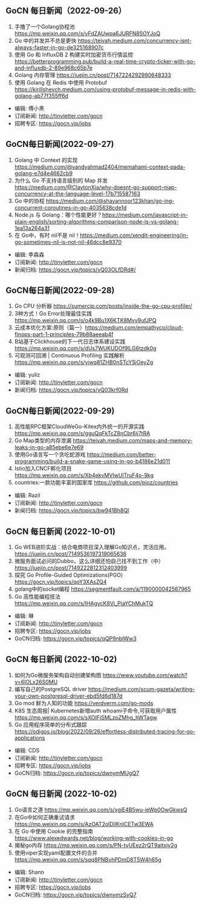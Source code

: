 ## GoCN 每日新闻（2022-09-26）

1. 手撸了一个Golang协程池 https://mp.weixin.qq.com/s/vFdZAUwpa6JURFN85OYJoQ
2. Go 中的并发并不总是更快 https://teivah.medium.com/concurrency-isnt-always-faster-in-go-de325168907c
3. 使用 Go 和 InfluxDB 2 构建实时加密货币行情监控 https://betterprogramming.pub/build-a-real-time-crypto-ticker-with-go-and-influxdb-2-89e968c65b7e
4. Golang 内存管理 https://juejin.cn/post/7147224292990648333
5. 使用 Golang 在 Redis 中使用 Protobuf https://kirillshevch.medium.com/using-protobuf-message-in-redis-with-golang-ab77f355ff6d

- 编辑: 傅小黑
- 订阅新闻: http://tinyletter.com/gocn
- 招聘专区: https://gocn.vip/jobs

##  GoCN每日新闻(2022-09-27)

1. Golang 中 Context 的实现 https://medium.com/@vandyahmad2404/memahami-context-pada-golang-e7d4e4662cb9
2. 为什么 Go 不支持语言级别的 Map 并发 https://medium.com/@ClaytonXia/why-doesnt-go-support-map-concurrency-at-the-language-level-17b715587163
3. Go 中的协程 https://medium.com/@shayannoor123khan/go-ing-concurrent-coroutines-in-go-4035638cde1d
4. Node.js 与 Golang：哪个性能更好？https://medium.com/javascript-in-plain-english/sorting-algorithms-comparison-node-js-vs-golang-1ea13a264a31
5. 在 Go中，有时 nil不是 nil！https://medium.com/xendit-engineering/in-go-sometimes-nil-is-not-nil-46dcc8e9370

* 编辑: 李森森
* 订阅新闻: http://tinyletter.com/gocn
* 新闻归档: https://gocn.vip/topics/yQ03OLfDRd#/   


## GoCN每日新闻(2022-09-28)

1. Go CPU 分析器 https://sumercip.com/posts/inside-the-go-cpu-profiler/
2. 3种方式！Go Error处理最佳实践 https://mp.weixin.qq.com/s/o4k9Bu1X6KTK8Mvv9ufJPQ
3. 云成本优化方案:原则（篇一）https://medium.com/empathyco/cloud-finops-part-1-principles-79b88aeeab4f
4. B站基于Clickhouse的下一代日志体系建设实践 https://mp.weixin.qq.com/s/dUs7WUKUDOf9lLG6tzdk0g
5. 可观测可回溯 | Continuous Profiling 实践解析 https://mp.weixin.qq.com/s/yiwq81ZHB0nSTcYSjOeyZg

* 编辑: yuliz
* 订阅新闻: http://tinyletter.com/gocn
* 新闻归档: https://gocn.vip/topics/yQ03krf0Rd


## GoCN每日新闻(2022-09-29)

1. 高性能RPC框架CloudWeGo-Kitex内外统一的开源实践 https://mp.weixin.qq.com/s/gguQqFkTcZ8nCbr6ij7tRA
2. Go Map类型的内存泄漏 https://teivah.medium.com/maps-and-memory-leaks-in-go-a85ebe6e7e69
3. 使用Go语言写一个贪吃蛇游戏 https://medium.com/better-programming/build-a-snake-game-using-in-go-b4186e21d011
4. Istio加入CNCF孵化项目 https://mp.weixin.qq.com/s/Xb4ekvMVIwUITruF4o-9kg
5. countries:一款功能丰富的国家库 https://github.com/pioz/countries

* 编辑: Razil
* 订阅新闻: http://tinyletter.com/gocn
* 新闻归档: https://gocn.vip/topics/bw941Bh8Ql

## GoCN 每日新闻 (2022-10-01)

1. Go WEB进阶实战：结合电商项目深入理解Go知识点，灵活应用。 https://juejin.cn/post/7149536197319065636
2. 微服务面试必问的Dubbo，这么详细还怕自己找不到工作（中） https://juejin.cn/post/7149222812312403999
3. 探究 Go Profile-Guided Optimizations(PGO) https://gocn.vip/topics/qoY3XAsZQ4
4. golang中的socket编程 https://segmentfault.com/a/1190000042567965
5. Go 高性能编程技法 https://mp.weixin.qq.com/s/IHAgycK8Vj_PiaYChMukTQ

- 编辑: 琳 
- 订阅新闻: http://tinyletter.com/gocn
- 招聘专区: https://gocn.vip/jobs
- GoCN归档: https://gocn.vip/topics/qQP9nbIWw3

## GoCN 每日新闻 (2022-10-02)

1. 如何为Go微服务架构自动创建架构图 https://www.youtube.com/watch?v=6lOLx26S0MU 
2. 编写自己的PostgreSQL driver https://medium.com/scum-gazeta/writing-your-own-postgresql-driver-ebd5fd6d187d 
3. Go mod 鲜为人知的功能 https://verdverm.com/go-mods 
4. K8S 生态周报| Kubernetes新增auth whoami子命令,可获取用户属性 https://mp.weixin.qq.com/s/sXOIFjSMLzpZMhg_hWTagw 
5. Go 应用程序简单的分布式跟踪 https://odigos.io/blog/2022/09/26/effortless-distributed-tracing-for-go-applications 

- 编辑: CDS
- 订阅新闻: http://tinyletter.com/gocn
- 招聘专区: https://gocn.vip/jobs
- GoCN归档: https://gocn.vip/topics/dwnymMUgQ7

## GoCN 每日新闻 (2022-10-02)

1. Go语言之道 https://mp.weixin.qq.com/s/xgiE4B5wu-ieWp0OwGkwsQ
2. 在Go中如何正确重试请求 https://mp.weixin.qq.com/s/AzOAT2olDilKnlCETw3EWA
3. 在 Go 中使用 Cookie 的完整指南 https://www.alexedwards.net/blog/working-with-cookies-in-go
4. 揭秘go内存 https://mp.weixin.qq.com/s/PN-tyUEez2rQT9aitxjy2g
5. 使用viper实现yaml配置文件的合并 https://mp.weixin.qq.com/s/sqq8PNBvhPDmD8T5W4h65g

- 编辑: Shann
- 订阅新闻: http://tinyletter.com/gocn
- 招聘专区: https://gocn.vip/jobs
- GoCN归档: https://gocn.vip/topics/dwnymzSyQ7